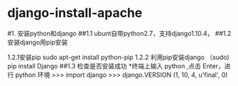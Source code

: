 # django-install-apache

#1. 安装python和django
##1.1 ubunt自带python2.7，支持django1.10.4，
##1.2 安装django用pip安装  

1.2.1安装pip
    sudo apt-get install python-pip
1.2.2 利用pip安装django
    （sudo) pip install Django
##1.3 检查是否安装成功
*终端上输入 python ,点击 Enter，进行 python 环境
    >>> import django
    >>> django.VERSION
    (1, 10, 4, u'final', 0)

